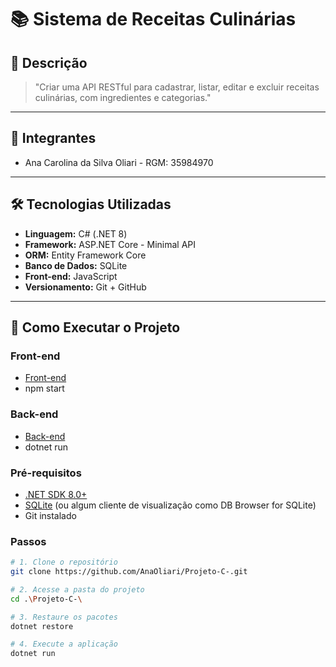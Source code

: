 # 📚 Sistema de Receitas Culinárias

## 🧾 Descrição

> "Criar uma API RESTful para cadastrar, listar, editar e excluir receitas culinárias, com ingredientes e categorias."

---

## 👥 Integrantes

- Ana Carolina da Silva Oliari - RGM: 35984970

---

## 🛠️ Tecnologias Utilizadas

- **Linguagem:** C# (.NET 8)
- **Framework:** ASP.NET Core - Minimal API
- **ORM:** Entity Framework Core
- **Banco de Dados:** SQLite
- **Front-end:** JavaScript
- **Versionamento:** Git + GitHub

---

## 🚀 Como Executar o Projeto

### Front-end
- [Front-end](https://github.com/AnaOliari/Projeto-C-/frontend)
- npm start

### Back-end
- [Back-end](https://github.com/AnaOliari/Projeto-C-/ReceitasAPI)
- dotnet run

### Pré-requisitos
- [.NET SDK 8.0+](https://dotnet.microsoft.com/en-us/download)
- [SQLite](https://www.sqlite.org/download.html) (ou algum cliente de visualização como DB Browser for SQLite)
- Git instalado

### Passos

```bash
# 1. Clone o repositório
git clone https://github.com/AnaOliari/Projeto-C-.git

# 2. Acesse a pasta do projeto
cd .\Projeto-C-\

# 3. Restaure os pacotes
dotnet restore

# 4. Execute a aplicação
dotnet run
